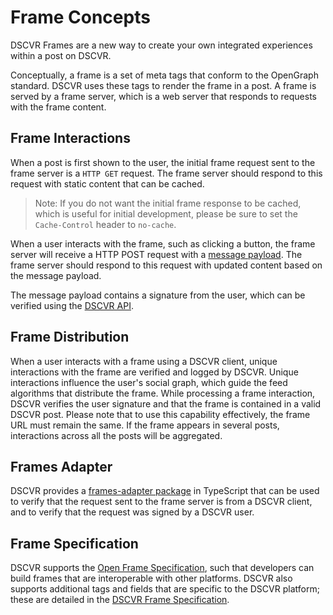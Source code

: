 # Frame Concepts

DSCVR Frames are a new way to create your own integrated experiences within a post on DSCVR. 

Conceptually, a frame is a set of meta tags that conform to the OpenGraph standard. DSCVR uses these tags to render the frame in a post. A frame is served by a frame server, which is a web server that responds to requests with the frame content.

## Frame Interactions

When a post is first shown to the user, the initial frame request sent to the frame server is a `HTTP GET` request. The frame server should respond to this request with static content that can be cached.

> Note: If you do not want the initial frame response to be cached, which is useful for initial development, please be sure to set the `Cache-Control` header to `no-cache`.

When a user interacts with the frame, such as clicking a button, the frame server will receive a HTTP POST request with a [message payload](./frame-specification.md). The frame server should respond to this request with updated content based on the message payload.

The message payload contains a signature from the user, which can be verified using the [DSCVR API](../dscvr-api/index.md).

## Frame Distribution

When a user interacts with a frame using a DSCVR client, unique interactions with the frame are verified and logged by DSCVR. Unique interactions influence the user's social graph, which guide the feed algorithms that distribute the frame. While processing a frame interaction, DSCVR verifies the user signature and that the frame is contained in a valid DSCVR post. Please note that to use this capability effectively, the frame URL must remain the same. If the frame appears in several posts, interactions across all the posts will be aggregated.

## Frames Adapter

DSCVR provides a [frames-adapter package](https://github.com/dscvr-one/frames-adapter) in TypeScript that can be used to verify that the request sent to the frame server is from a DSCVR client, and to verify that the request was signed by a DSCVR user.

## Frame Specification

DSCVR supports the [Open Frame Specification](https://github.com/open-frames/standard/blob/v0.0.1/README.md), such that developers can build frames that are interoperable with other platforms. DSCVR also supports additional tags and fields that are specific to the DSCVR platform; these are detailed in the [DSCVR Frame Specification](./frame-specification.md).
